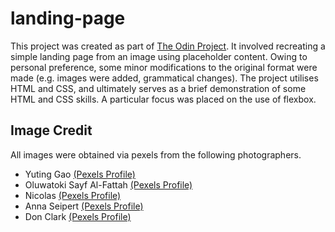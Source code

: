 # landing-page
This project was created as part of [The Odin Project](https://www.theodinproject.com/lessons/foundations-landing-page). It involved recreating a simple landing page from an image using placeholder content. Owing to personal preference, some minor modifications to the original format were made (e.g. images were added, grammatical changes). The project utilises HTML and CSS, and ultimately serves as a brief demonstration of some HTML and CSS skills. A particular focus was placed on the use of flexbox. 

## Image Credit 
All images were obtained via pexels from the following photographers.
- Yuting Gao [(Pexels Profile)](https://www.pexels.com/@leofallflat/)
- Oluwatoki Sayf Al-Fattah [(Pexels Profile)](https://www.pexels.com/@snapmantoks/)
- Nicolas [(Pexels Profile)](https://www.pexels.com/@nicolas/)
- Anna Seipert [(Pexels Profile)](https://www.pexels.com/@anna-seipert-9756361/)
- Don Clark [(Pexels Profile)](https://www.pexels.com/@don-clark-14868756/)